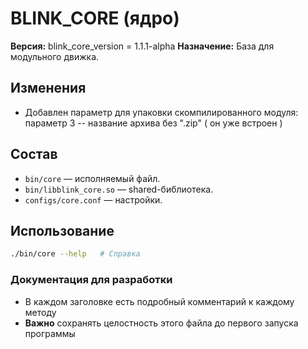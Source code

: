 # BLINK_CORE (ядро)

**Версия:**
blink_core_version = 1.1.1-alpha
**Назначение:** База для модульного движка.

## Изменения
- Добавлен параметр для упаковки скомпилированного модуля: параметр 3 -- название архива без ".zip" ( он уже встроен )

## Состав
- `bin/core` — исполняемый файл.
- `bin/libblink_core.so` — shared-библиотека.
- `configs/core.conf` — настройки.

## Использование
```bash
./bin/core --help   # Справка
```

### Документация для разработки
- В каждом заголовке есть подробный комментарий к каждому методу
- **Важно** сохранять целостность этого файла до первого запуска программы